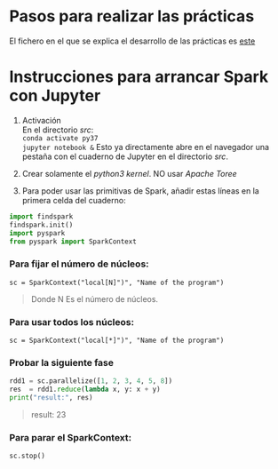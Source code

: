 # Pasos para realizar las prácticas
El fichero en el que se explica el desarrollo de las prácticas es [este](pasos/README.md)


# Instrucciones para arrancar Spark con Jupyter
1. Activación  
En el directorio *src*:  
`conda activate py37`  
`jupyter notebook &`
Esto ya directamente abre en el navegador una pestaña con el cuaderno de Jupyter en el directorio *src*.  

2. Crear solamente el *python3 kernel*. NO usar *Apache Toree*  

3. Para poder usar las primitivas de Spark, añadir estas líneas en la primera celda del cuaderno:
```python
import findspark
findspark.init()
import pyspark
from pyspark import SparkContext
```


### Para fijar el número de núcleos:
`sc = SparkContext("local[N]")", "Name of the program")`
> Donde N Es el número de núcleos.

### Para usar todos los núcleos:
`sc = SparkContext("local[*]")", "Name of the program")`


### Probar la siguiente fase
```python
rdd1 = sc.parallelize([1, 2, 3, 4, 5, 8])
res  = rdd1.reduce(lambda x, y: x + y)
print("result:", res)
```
> result: 23


### Para parar el SparkContext:
`sc.stop()`

